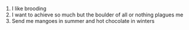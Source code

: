 1. I like brooding
2. I want to achieve so much but the boulder of all or nothing plagues me
3. Send me mangoes in summer and hot chocolate in winters
